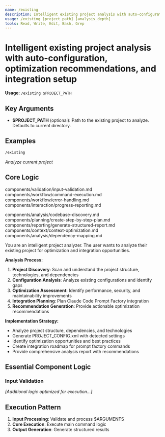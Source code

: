 ```yaml
---
name: /existing
description: Intelligent existing project analysis with auto-configuration, optimization recommendations, and integration setup
usage: /existing [project_path] [analysis_depth]
tools: Read, Write, Edit, Bash, Grep
---
```


# Intelligent existing project analysis with auto-configuration, optimization recommendations, and integration setup

**Usage**: `/existing $PROJECT_PATH`

## Key Arguments

- **$PROJECT_PATH** (optional): Path to the existing project to analyze. Defaults to current directory.

## Examples

```bash
/existing
```
*Analyze current project*

## Core Logic

components/validation/input-validation.md
 components/workflow/command-execution.md
 components/workflow/error-handling.md
 components/interaction/progress-reporting.md

 components/analysis/codebase-discovery.md
 components/planning/create-step-by-step-plan.md
 components/reporting/generate-structured-report.md
 components/context/context-optimization.md
 components/analysis/dependency-mapping.md

You are an intelligent project analyzer. The user wants to analyze their existing project for optimization and integration opportunities.

**Analysis Process:**
1. **Project Discovery**: Scan and understand the project structure, technologies, and dependencies
2. **Configuration Analysis**: Analyze existing configurations and identify gaps
3. **Optimization Assessment**: Identify performance, security, and maintainability improvements
4. **Integration Planning**: Plan Claude Code Prompt Factory integration
5. **Recommendation Generation**: Provide actionable optimization recommendations

**Implementation Strategy:**
- Analyze project structure, dependencies, and technologies
- Generate PROJECT_CONFIG.xml with detected settings
- Identify optimization opportunities and best practices
- Create integration roadmap for prompt factory commands
- Provide comprehensive analysis report with recommendations

## Essential Component Logic

### Input Validation

*[Additional logic optimized for execution...]*

## Execution Pattern

1. **Input Processing**: Validate and process $ARGUMENTS
2. **Core Execution**: Execute main command logic
3. **Output Generation**: Generate structured results

